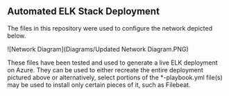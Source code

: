 ## Automated ELK Stack Deployment

The files in this repository were used to configure the network depicted below.

![Network Diagram](Diagrams/Updated Network Diagram.PNG)

These files have been tested and used to generate a live ELK deployment on Azure. 
They can be used to either recreate the entire deployment pictured above or alternatively, 
select portions of the *-playbook.yml file(s) may be used to install only certain pieces of it, such as Filebeat.
